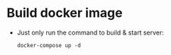# Build docker image

- Just only run the command to build & start server:
  ```
  docker-compose up -d
  ```
